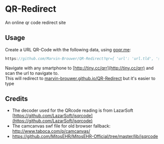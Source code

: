 # QR-Redirect
An online qr code redirect site

## Usage
Create a URL QR-Code with the following data, using [goqr.me](http://goqr.me/#t=url):
```javascript
https://github.com/Marvin-Brouwer/QR-Redirect?qr={ 'url': 'url.tld', 'secure': false } 
```
Navigate with any smartphone to [http://tiny.cc/qrr](http://tiny.cc/qrr) and scan the url to navigate to.  
This will redirect to [marvin-brouwer.github.io/QR-Redirect](https://github.com/Marvin-Brouwer/QR-Redirect) but it's easier to type

## Credits
* The decoder used for the QRcode reading is from LazarSoft [https://github.com/LazarSoft/jsqrcode](https://github.com/LazarSoft/jsqrcode)
* The camcanvas swf file for old browser fallback: http://www.taboca.com/p/camcanvas/
* https://github.com/MitosEHR/MitosEHR-Official/tree/master/lib/jsqrcode